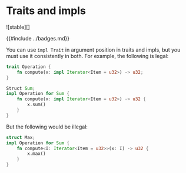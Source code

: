 # Traits and impls

![stable][]

{{#include ../badges.md}}

You can use `impl Trait` in argument position in traits and impls, but you must use it consistently in both. For example, the following is legal:

```rust
trait Operation {
    fn compute(x: impl Iterator<Item = u32>) -> u32;
}

Struct Sum;
impl Operation for Sum {
    fn compute(x: impl Iterator<Item = u32>) -> u32 {
        x.sum()
    }
}
```

But the following would be illegal:

```rust
struct Max;
impl Operation for Sum {
    fn compute<I: Iterator<Item = u32>>(x: I) -> u32 {
        x.max()
    }
}
```
